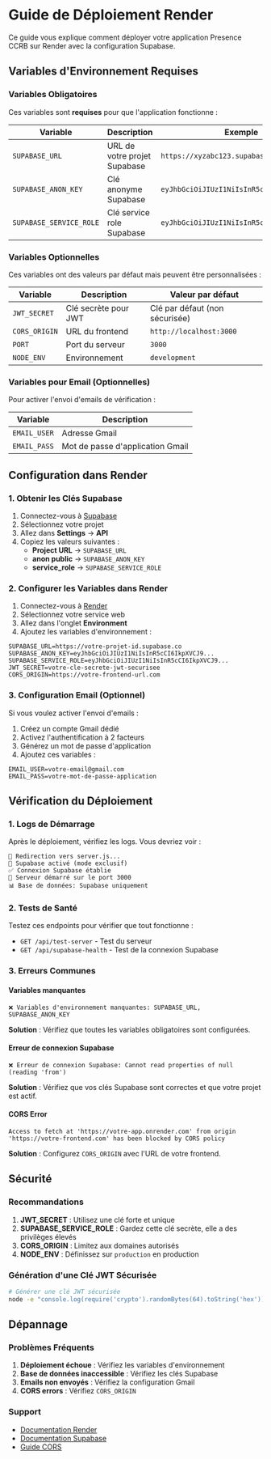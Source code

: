 # Guide de Déploiement Render

Ce guide vous explique comment déployer votre application Presence CCRB sur Render avec la configuration Supabase.

## Variables d'Environnement Requises

### Variables Obligatoires

Ces variables sont **requises** pour que l'application fonctionne :

| Variable | Description | Exemple |
|----------|-------------|---------|
| `SUPABASE_URL` | URL de votre projet Supabase | `https://xyzabc123.supabase.co` |
| `SUPABASE_ANON_KEY` | Clé anonyme Supabase | `eyJhbGciOiJIUzI1NiIsInR5cCI6IkpXVCJ9...` |
| `SUPABASE_SERVICE_ROLE` | Clé service role Supabase | `eyJhbGciOiJIUzI1NiIsInR5cCI6IkpXVCJ9...` |

### Variables Optionnelles

Ces variables ont des valeurs par défaut mais peuvent être personnalisées :

| Variable | Description | Valeur par défaut |
|----------|-------------|-------------------|
| `JWT_SECRET` | Clé secrète pour JWT | Clé par défaut (non sécurisée) |
| `CORS_ORIGIN` | URL du frontend | `http://localhost:3000` |
| `PORT` | Port du serveur | `3000` |
| `NODE_ENV` | Environnement | `development` |

### Variables pour Email (Optionnelles)

Pour activer l'envoi d'emails de vérification :

| Variable | Description |
|----------|-------------|
| `EMAIL_USER` | Adresse Gmail |
| `EMAIL_PASS` | Mot de passe d'application Gmail |

## Configuration dans Render

### 1. Obtenir les Clés Supabase

1. Connectez-vous à [Supabase](https://supabase.com)
2. Sélectionnez votre projet
3. Allez dans **Settings** → **API**
4. Copiez les valeurs suivantes :
   - **Project URL** → `SUPABASE_URL`
   - **anon public** → `SUPABASE_ANON_KEY`
   - **service_role** → `SUPABASE_SERVICE_ROLE`

### 2. Configurer les Variables dans Render

1. Connectez-vous à [Render](https://render.com)
2. Sélectionnez votre service web
3. Allez dans l'onglet **Environment**
4. Ajoutez les variables d'environnement :

```
SUPABASE_URL=https://votre-projet-id.supabase.co
SUPABASE_ANON_KEY=eyJhbGciOiJIUzI1NiIsInR5cCI6IkpXVCJ9...
SUPABASE_SERVICE_ROLE=eyJhbGciOiJIUzI1NiIsInR5cCI6IkpXVCJ9...
JWT_SECRET=votre-cle-secrete-jwt-securisee
CORS_ORIGIN=https://votre-frontend-url.com
```

### 3. Configuration Email (Optionnel)

Si vous voulez activer l'envoi d'emails :

1. Créez un compte Gmail dédié
2. Activez l'authentification à 2 facteurs
3. Générez un mot de passe d'application
4. Ajoutez ces variables :

```
EMAIL_USER=votre-email@gmail.com
EMAIL_PASS=votre-mot-de-passe-application
```

## Vérification du Déploiement

### 1. Logs de Démarrage

Après le déploiement, vérifiez les logs. Vous devriez voir :

```
🔄 Redirection vers server.js...
🔗 Supabase activé (mode exclusif)
✅ Connexion Supabase établie
🚀 Serveur démarré sur le port 3000
📊 Base de données: Supabase uniquement
```

### 2. Tests de Santé

Testez ces endpoints pour vérifier que tout fonctionne :

- `GET /api/test-server` - Test du serveur
- `GET /api/supabase-health` - Test de la connexion Supabase

### 3. Erreurs Communes

#### Variables manquantes
```
❌ Variables d'environnement manquantes: SUPABASE_URL, SUPABASE_ANON_KEY
```
**Solution** : Vérifiez que toutes les variables obligatoires sont configurées.

#### Erreur de connexion Supabase
```
❌ Erreur de connexion Supabase: Cannot read properties of null (reading 'from')
```
**Solution** : Vérifiez que vos clés Supabase sont correctes et que votre projet est actif.

#### CORS Error
```
Access to fetch at 'https://votre-app.onrender.com' from origin 'https://votre-frontend.com' has been blocked by CORS policy
```
**Solution** : Configurez `CORS_ORIGIN` avec l'URL de votre frontend.

## Sécurité

### Recommandations

1. **JWT_SECRET** : Utilisez une clé forte et unique
2. **SUPABASE_SERVICE_ROLE** : Gardez cette clé secrète, elle a des privilèges élevés
3. **CORS_ORIGIN** : Limitez aux domaines autorisés
4. **NODE_ENV** : Définissez sur `production` en production

### Génération d'une Clé JWT Sécurisée

```bash
# Générer une clé JWT sécurisée
node -e "console.log(require('crypto').randomBytes(64).toString('hex'))"
```

## Dépannage

### Problèmes Fréquents

1. **Déploiement échoue** : Vérifiez les variables d'environnement
2. **Base de données inaccessible** : Vérifiez les clés Supabase
3. **Emails non envoyés** : Vérifiez la configuration Gmail
4. **CORS errors** : Vérifiez `CORS_ORIGIN`

### Support

- [Documentation Render](https://render.com/docs)
- [Documentation Supabase](https://supabase.com/docs)
- [Guide CORS](https://developer.mozilla.org/en-US/docs/Web/HTTP/CORS)
